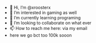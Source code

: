 - 👋 Hi, I’m @xroosterx
- 👀 I’m interested in gaming as well
- 🌱 I’m currently learning programing
- 💞️ I’m looking to collaborate on what ever
- 📫 How to reach me here: via my email
- here we go bct too 100k sooon

<!---
xroosterx/xroosterx is a ✨ special ✨ repository because its `README.md` (this file) appears on your GitHub profile.
You can click the Preview link to take a look at your changes. good hi or never say never hello
--->

